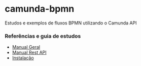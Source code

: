 # camunda-bpmn
Estudos e exemplos de fluxos BPMN utilizando o Camunda API

### Referências e guia de estudos

- [Manual Geral]( https://docs.camunda.org/manual/7.13/)
- [Manual Rest API](https://docs.camunda.org/manual/7.13/reference/rest/)
- [Instalação](https://docs.camunda.org/manual/7.13/installation/)
